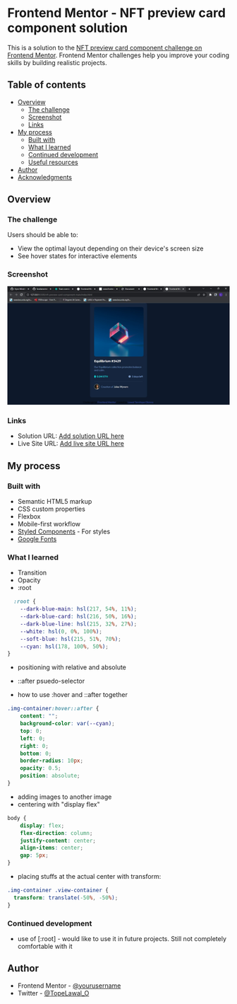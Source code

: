 # Frontend Mentor - NFT preview card component solution

This is a solution to the [NFT preview card component challenge on Frontend Mentor](https://www.frontendmentor.io/challenges/nft-preview-card-component-SbdUL_w0U). Frontend Mentor challenges help you improve your coding skills by building realistic projects. 

## Table of contents

- [Overview](#overview)
  - [The challenge](#the-challenge)
  - [Screenshot](#screenshot)
  - [Links](#links)
- [My process](#my-process)
  - [Built with](#built-with)
  - [What I learned](#what-i-learned)
  - [Continued development](#continued-development)
  - [Useful resources](#useful-resources)
- [Author](#author)
- [Acknowledgments](#acknowledgments)

## Overview

### The challenge

Users should be able to:

- View the optimal layout depending on their device's screen size
- See hover states for interactive elements

### Screenshot
![](./screenshot/screenshot.jpg)

### Links

- Solution URL: [Add solution URL here](https://your-solution-url.com)
- Live Site URL: [Add live site URL here](https://your-live-site-url.com)

## My process

### Built with

- Semantic HTML5 markup
- CSS custom properties
- Flexbox
- Mobile-first workflow
- [Styled Components](https://styled-components.com/) - For styles
- [Google Fonts](https://fonts.google.com/specimen/Outfit)

### What I learned
- Transition
- Opacity
- :root
```css
  :root {
    --dark-blue-main: hsl(217, 54%, 11%);
    --dark-blue-card: hsl(216, 50%, 16%);
    --dark-blue-line: hsl(215, 32%, 27%);
    --white: hsl(0, 0%, 100%);
    --soft-blue: hsl(215, 51%, 70%);
    --cyan: hsl(178, 100%, 50%);
}
```
- positioning with relative and absolute
- ::after psuedo-selector

- how to use :hover and ::after together
```css
.img-container:hover::after {
    content: "";
    background-color: var(--cyan);
    top: 0;
    left: 0;
    right: 0;
    bottom: 0;
    border-radius: 10px;
    opacity: 0.5;
    position: absolute;
}
```
- adding images to another image 
- centering with "display flex"
```css
body {
    display: flex;
    flex-direction: column;
    justify-content: center;
    align-items: center;
    gap: 5px;
}
```
- placing stuffs at the actual center with transform:
```css
.img-container .view-container {
  transform: translate(-50%, -50%);
}
```

### Continued development

- use of [:root] - would like  to use it in future projects. Still not completely comfortable with it

## Author
- Frontend Mentor - [@yourusername](https://www.frontendmentor.io/profile/yourusername)
- Twitter - [@TopeLawal_O](https://www.twitter.com/TopeLawal_O)